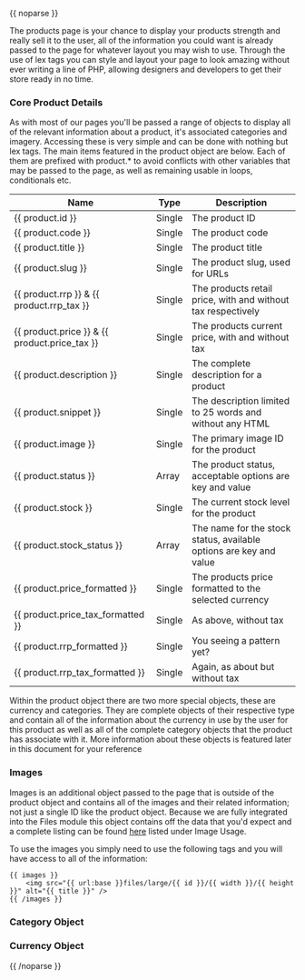 {{ noparse }}

The products page is your chance to display your products strength and really sell it to the user, all of the information you could want is already passed to the page for whatever layout you may wish to use. Through the use of lex tags you can style and layout your page to look amazing without ever writing a line of PHP, allowing designers and developers to get their store ready in no time.

### Core Product Details

As with most of our pages you'll be passed a range of objects to display all of the relevant information about a product, it's associated categories and imagery. Accessing these is very simple and can be done with nothing but lex tags. The main items featured in the product object are below. Each of them are prefixed with product.* to avoid conflicts with other variables that may be passed to the page, as well as remaining usable in loops, conditionals etc.

Name | Type | Description
---- | ---- | ------------
{{ product.id }} | Single | The product ID
{{ product.code }} | Single | The product code
{{ product.title }} | Single | The product title
{{ product.slug }} | Single | The product slug, used for URLs
{{ product.rrp }} & {{ product.rrp_tax }} | Single | The products retail price, with and without tax respectively
{{ product.price }} & {{ product.price_tax }} | Single | The products current price, with and without tax
{{ product.description }} | Single | The complete description for a product
{{ product.snippet }} | Single | The description limited to 25 words and without any HTML
{{ product.image }} | Single | The primary image ID for the product
{{ product.status }} | Array | The product status, acceptable options are key and value
{{ product.stock }} | Single | The current stock level for the product
{{ product.stock_status }} | Array | The name for the stock status, available options are key and value
{{ product.price_formatted }} | Single | The products price formatted to the selected currency
{{ product.price_tax_formatted }} | Single | As above, without tax
{{ product.rrp_formatted }} | Single | You seeing a pattern yet?
{{ product.rrp_tax_formatted }} | Single | Again, as about but without tax

Within the product object there are two more special objects, these are currency and categories. They are complete objects of their respective type and contain all of the information about the currency in use by the user for this product as well as all of the complete category objects that the product has associate with it. More information about these objects is featured later in this document for your reference

### Images

Images is an additional object passed to the page that is outside of the product object and contains all of the images and their related information; not just a single ID like the product object. Because we are fully integrated into the Files module this object contains off the data that you'd expect and a complete listing can be found [here](http://docs.pyrocms.com/2.1/manual/plugins/files) listed under Image Usage.

To use the images you simply need to use the following tags and you will have access to all of the information:

	{{ images }}
		<img src="{{ url:base }}files/large/{{ id }}/{{ width }}/{{ height }}" alt="{{ title }}" />
	{{ /images }}

### Category Object

### Currency Object



{{ /noparse }}
